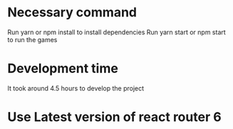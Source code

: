 # Necessary command

Run yarn or npm install to install dependencies
Run yarn start or npm start to run the games

# Development time

It took around 4.5 hours to develop the project

# Use Latest version of react router 6
